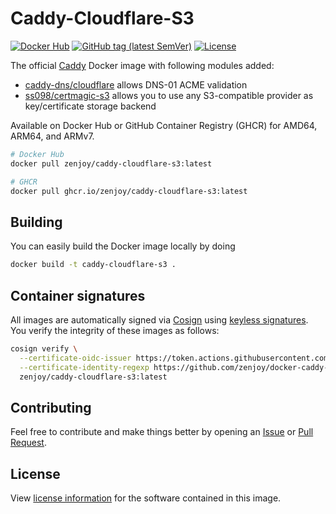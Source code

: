 # Caddy-Cloudflare-S3

[![Docker Hub](https://img.shields.io/badge/Docker%20Hub-zenjoy%2Fcaddy--cloudflare--s3-lightgrey?style=flat)](https://hub.docker.com/r/zenjoy/caddy-cloudflare-s3)
[![GitHub tag (latest SemVer)](https://img.shields.io/github/v/tag/zenjoy/docker-caddy-cloudflare-s3?label=version)](https://github.com/zenjoy/docker-caddy-cloudflare-s3/tags)
[![License](https://img.shields.io/github/license/zenjoy/docker-caddy-cloudflare-s3)](https://github.com/zenjoy/docker-caddy-cloudflare-s3/blob/main/LICENSE)

The official [Caddy](https://hub.docker.com/_/caddy) Docker image with following modules added:

- [caddy-dns/cloudflare](https://github.com/caddy-dns/cloudflare) allows DNS-01 ACME validation
- [ss098/certmagic-s3](https://github.com/ss098/certmagic-s3) allows you to use any S3-compatible
  provider as key/certificate storage backend

Available on Docker Hub or GitHub Container Registry (GHCR) for AMD64, ARM64, and ARMv7.

```sh
# Docker Hub
docker pull zenjoy/caddy-cloudflare-s3:latest

# GHCR
docker pull ghcr.io/zenjoy/caddy-cloudflare-s3:latest
```

## Building

You can easily build the Docker image locally by doing

```sh
docker build -t caddy-cloudflare-s3 .
```

## Container signatures

All images are automatically signed via [Cosign](https://docs.sigstore.dev/cosign/overview/) using
[keyless signatures](https://docs.sigstore.dev/cosign/keyless/). You verify the integrity of these
images as follows:

```sh
cosign verify \
  --certificate-oidc-issuer https://token.actions.githubusercontent.com \
  --certificate-identity-regexp https://github.com/zenjoy/docker-caddy-cloudflare-s3/.github/workflows/ \
  zenjoy/caddy-cloudflare-s3:latest
```

## Contributing

Feel free to contribute and make things better by opening an
[Issue](https://github.com/zenjoy/docker-caddy-cloudflare-s3/issues) or
[Pull Request](https://github.com/zenjoy/docker-caddy-cloudflare-s3/pulls).

## License

View [license information](https://github.com/zenjoy/docker-caddy-cloudflare-s3/blob/main/LICENSE)
for the software contained in this image.
